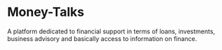 # Money-Talks
 A platform dedicated to financial support in terms of loans, investments, business advisory and basically access to information on finance.
